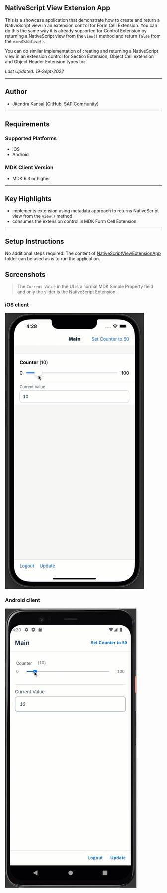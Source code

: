 ## NativeScript View Extension App

This is a showcase application that demonstrate how to
create and return a NativeScript view in an extension control for Form Cell Extension. You can do this the same way it is already supported for Control Extension by returning a NativeScript view from the `view()` method and return `false` from the `viewIsNative()`.

 You can do similar implementation of creating and returning a NativeScript view in an extension control for Section Extension, Object Cell extension and Object Header Extension types too.

*Last Updated: 19-Sept-2022*

***

## Author

* Jitendra Kansal ([GitHub](https://github.com/jitendrakansal), [SAP Community](https://people.sap.com/jitendrakumar.kansal))

***

## Requirements

### Supported Platforms

* iOS
* Android

### MDK Client Version

* MDK 6.3 or higher

***

## Key Highlights

* implements extension using metadata approach to returns NativeScript view from the `view()` method
* consumes the extension control in MDK Form Cell Extension

***

## Setup Instructions

No additional steps required. The content of [NativeScriptViewExtensionApp](NativeScriptViewExtensionApp/) folder can be used as is to run the application.

## Screenshots

> The `Current Value` in the UI is a normal MDK Simple Property field and only the slider is the NativeScript Extension.

### iOS client

![iOS](Screenshots/iOS.gif)

### Android client

![Android](Screenshots/Android.gif)
